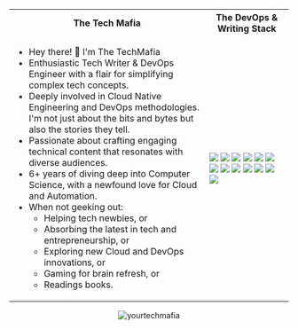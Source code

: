<table>
<tr>
 <th>
 The Tech Mafia
 </th>
<th>
The DevOps & Writing Stack
</th>
</tr>

<tr>
 <td width="70%">
   <ul>
     <li>Hey there! 👋 I'm The TechMafia</li>
     <li>Enthusiastic Tech Writer & DevOps Engineer with a flair for simplifying complex tech concepts.</li>
     <li>Deeply involved in Cloud Native Engineering and DevOps methodologies. I'm not just about the bits and bytes but also the stories they tell.</li>
     <li>Passionate about crafting engaging technical content that resonates with diverse audiences.</li>
     <li>6+ years of diving deep into Computer Science, with a newfound love for Cloud and Automation.</li>
     <li>When not geeking out:
        <ul>  
          <li> Helping tech newbies, or</li>
          <li> Absorbing the latest in tech and entrepreneurship, or</li>
          <li> Exploring new Cloud and DevOps innovations, or</li>
          <li> Gaming for brain refresh, or</li>
          <li> Readings books.</li>
        </ul>
     </li>  
   </ul> 
</td>
<td>
    <img src="https://img.shields.io/badge/-Python-3776AB.svg?logo=python&style=flat&logoColor=white">
    <img src="https://img.shields.io/badge/-Go-00ADD8.svg?logo=go&style=flat&logoColor=white">
    <img src="https://img.shields.io/badge/-HCL-3DA639.svg?logo=terraform&style=flat&logoColor=white">
    <img src="https://img.shields.io/badge/-Prometheus-E6522C.svg?logo=prometheus&style=flat&logoColor=white">
    <img src="https://img.shields.io/badge/-Grafana-F46800.svg?logo=grafana&style=flat&logoColor=white">
    <img src="https://img.shields.io/badge/%20-AWS-%23E08307?style=for-the-badge&logo=amazonaws&logoColor=white&style=flat">
    <img src="https://img.shields.io/badge/%20-Linux-%23F55301?style=for-the-badge&logo=linux&logoColor=white&style=flat">
    <img src="https://img.shields.io/badge/-Docker-0082C9.svg?logo=docker&style=flat&logoColor=white">
    <img src="https://img.shields.io/badge/-Jenkins-D24939.svg?logo=jenkins&style=flat&logoColor=white">
    <img src="https://img.shields.io/badge/-Terraform-7B42BC.svg?logo=terraform&style=flat&logoColor=white">
    <img src="https://img.shields.io/badge/-Ansible-1A1918.svg?logo=ansible&style=flat">
    <img src="https://img.shields.io/badge/-Kubernetes-326CE5.svg?logo=kubernetes&style=flat&logoColor=white">
    <img src="https://img.shields.io/badge/-Visual%20Studio%20Code-007ACC.svg?logo=visual-studio-code&style=flat&logoColor=white">
  </td>
</tr>
</table>

<p align="center">
  <img align="center" src="https://github-readme-stats.vercel.app/api/top-langs?username=yourtechmafia&show_icons=true&locale=en&layout=compact" alt="yourtechmafia" />
</p>

